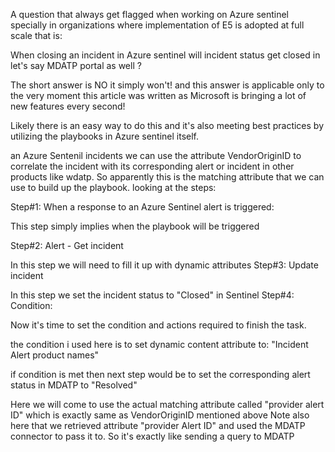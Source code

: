 A question that always get flagged when working on Azure sentinel specially in organizations where implementation of E5 is adopted at full scale that is:

When closing an incident in Azure sentinel will incident status get closed in let's say MDATP portal as well ?

The short answer is NO it simply won't! and this answer is applicable only to the very moment this article was written as Microsoft is bringing a lot of new features every second!

Likely there is an easy way to do this and it's also meeting best practices by utilizing the playbooks in Azure sentinel itself.

an Azure Sentenil incidents we can use the attribute VendorOriginID  to correlate the incident with
its corresponding alert or incident in other products like wdatp.
So apparently this is the matching attribute that we can use to build up the playbook.
looking at the steps:

Step#1: When a response to an Azure Sentinel alert is triggered:

This step simply implies when the playbook will be triggered

Step#2: Alert - Get incident

In this step we will need to fill it up with dynamic attributes
Step#3: Update incident

In this step we set the incident status to "Closed" in Sentinel
Step#4: Condition:

Now it's time to set the condition and actions required to finish the task.

the condition i used here is to set dynamic content attribute to: "Incident Alert product names"

if condition is met then next step would be to set the corresponding alert status in MDATP to "Resolved"

Here we will come to use the actual matching attribute called "provider alert ID" which is exactly same as VendorOriginID mentioned above
Note also here that we retrieved attribute "provider Alert ID" and used the MDATP connector to pass it to. So it's exactly like sending a query to MDATP 

